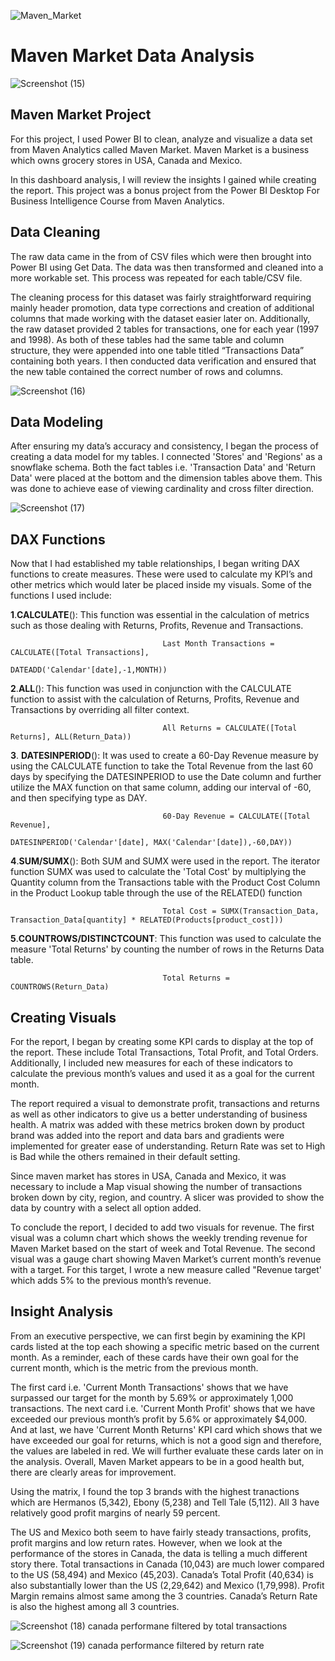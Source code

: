 ![Maven_Market](https://github.com/Prat-21/Maven-Market-Report/assets/165648053/bbbec253-6b0a-4503-bd26-57b47b998329)



# Maven Market Data Analysis


![Screenshot (15)](https://github.com/Prat-21/Maven-Market-Report/assets/165648053/08f3f89b-2d9d-4271-8937-9e96eb3debc1)



## Maven Market Project

For this project, I used Power BI to clean, analyze and visualize a data set from Maven Analytics called Maven Market. Maven Market is a business which owns grocery stores in USA, Canada and Mexico.

In this dashboard analysis, I will review the insights I gained while creating the report. This project was a bonus project from the Power BI Desktop For Business Intelligence Course from Maven Analytics.

## Data Cleaning

The raw data came in the from of CSV files which were then brought into Power BI using Get Data. The data was then transformed and cleaned into a more workable set. This process was repeated for each table/CSV file.

The cleaning process for this dataset was fairly straightforward requiring mainly header promotion, data type corrections and creation of additional columns that made working with the dataset easier later on. Additionally, the raw dataset provided 2 tables for transactions, one for each year (1997 and 1998). As both of these tables had the same table and column structure, they were appended into one table titled “Transactions Data” containing both years. I then conducted data verification and ensured that the new table contained the correct number of rows and columns.



![Screenshot (16)](https://github.com/Prat-21/Maven-Market-Report/assets/165648053/7b7bd62c-7ad4-4a4b-90b3-fdfe66dda813)



## Data Modeling

After ensuring my data’s accuracy and consistency, I began the process of creating a data model for my tables. I connected 'Stores' and 'Regions' as a snowflake schema. Both the fact tables i.e. 'Transaction Data' and 'Return Data' were placed at the bottom and the dimension tables above them. This was done to achieve ease of viewing cardinality and cross filter direction.



![Screenshot (17)](https://github.com/Prat-21/Maven-Market-Report/assets/165648053/1a0d1635-3fb3-4826-a72b-74116ac067d0)



## DAX Functions

Now that I had established my table relationships, I began writing DAX functions to create measures. These were used to calculate my KPI’s and other metrics which would later be placed inside my visuals. Some of the functions I used include:

**1**.**CALCULATE**():  This function was essential in the calculation of metrics such as those dealing with Returns, Profits, Revenue and Transactions.

                                      Last Month Transactions = CALCULATE([Total Transactions],
                                                 DATEADD('Calendar'[date],-1,MONTH))

**2**.**ALL**(): This function was used in conjunction with the CALCULATE function to assist with the calculation of Returns, Profits, Revenue and Transactions by overriding all filter context.

                                      All Returns = CALCULATE([Total Returns], ALL(Return_Data))

 **3**. **DATESINPERIOD**(): It was used to create a 60-Day Revenue measure by using the CALCULATE function to take the Total Revenue from the last 60 days by specifying the DATESINPERIOD to use the Date column and further utilize the MAX function on that same column, adding our interval of -60, and then specifying type as DAY.

                                      60-Day Revenue = CALCULATE([Total Revenue],
                                             DATESINPERIOD('Calendar'[date], MAX('Calendar'[date]),-60,DAY))

**4**.**SUM/SUMX**(): Both SUM and SUMX were used in the report. The iterator function SUMX was used to calculate the 'Total Cost' by multiplying the Quantity column from the Transactions table with the Product Cost Column in the Product Lookup table through the use of the RELATED() function

                                      Total Cost = SUMX(Transaction_Data, Transaction_Data[quantity] * RELATED(Products[product_cost]))

**5**.**COUNTROWS/DISTINCTCOUNT**: This function was used to calculate the measure 'Total Returns' by counting the number of rows in the Returns Data table.

                                      Total Returns = COUNTROWS(Return_Data)

## Creating Visuals

For the report, I began by creating some KPI cards to display at the top of the report. These include Total Transactions, Total Profit, and Total Orders. Additionally, I included new measures for each of these indicators to calculate the previous month’s values and used it as a goal for the current month.

The report required a visual to demonstrate profit, transactions and returns as well as other indicators to give us a better understanding of business health. A matrix was added with these metrics broken down by product brand was added into the report and data bars and gradients were implemented for greater ease of understanding. Return Rate was set to High is Bad while the others remained in their default setting.

Since maven market has stores in USA, Canada and Mexico, it was necessary to include a Map visual showing the number of transactions broken down by city, region, and country. A slicer was provided to show the data by country with a select all option added.

To conclude the report, I decided to add two visuals for revenue. The first visual was a column chart which shows the weekly trending revenue for Maven Market based on the start of week and Total Revenue. The second visual was a gauge chart showing Maven Market’s current month’s revenue with a target. For this target, I wrote a new measure called "Revenue target' which adds 5% to the previous month’s revenue.

## Insight Analysis

From an executive perspective, we can first begin by examining the KPI cards listed at the top each showing a specific metric based on the current month. As a reminder, each of these cards have their own goal for the current month, which is the metric from the previous month.

The first card i.e. 'Current Month Transactions' shows that we have surpassed our target for the month by 5.69% or approximately 1,000 transactions. The next card i.e. 'Current Month Profit' shows that we have exceeded our previous month’s profit by 5.6% or approximately $4,000. And at last, we have 'Current Month Returns' KPI card which shows that we have exceeded our goal for returns, which is not a good sign and therefore, the values are labeled in red. We will further evaluate these cards later on in the analysis. Overall, Maven Market appears to be in a good health but, there are clearly areas for improvement.

Using the matrix, I found the top 3 brands with the highest tranactions which are Hermanos (5,342), Ebony (5,238) and Tell Tale (5,112). All 3 have relatively good profit margins of nearly 59 percent.

The US and Mexico both seem to have fairly steady transactions, profits, profit margins and low return rates. However, when we look at the performance of the stores in Canada, the data is telling a much different story there. Total transactions in Canada (10,043) are much lower compared to the US (58,494) and Mexico (45,203). Canada’s Total Profit (40,634) is also substantially lower than the US (2,29,642) and Mexico (1,79,998). Profit Margin remains almost same among the 3 countries. Canada’s Return Rate is also the highest among all 3 countries.



![Screenshot (18)](https://github.com/Prat-21/Maven-Market-Report/assets/165648053/73992387-07d2-4a36-a9b4-fe35573452aa) canada performane filtered by total transactions



![Screenshot (19)](https://github.com/Prat-21/Maven-Market-Report/assets/165648053/5882438e-119c-43ba-aae9-a8c3ae062dc2) canada performance filtered by return rate


